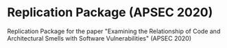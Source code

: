 # Replication Package (APSEC 2020)

Replication Package for the paper "Examining the Relationship of Code and Architectural Smells with Software Vulnerabilities" (APSEC 2020)
